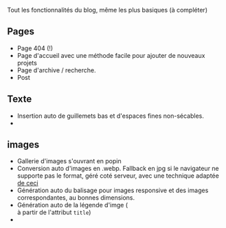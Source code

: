 Tout les fonctionnalités du blog, même les plus basiques (à compléter)



## Pages

- Page 404 (!)
- Page d'accueil avec une méthode facile pour ajouter de nouveaux projets
- Page d'archive / recherche.
- Post

## Texte

- Insertion auto de guillemets bas et d'espaces fines non-sécables.
-

## images

- Gallerie d'images s'ouvrant en popin
- Conversion auto d'images en .webp. Fallback en jpg si le navigateur ne supporte pas le format, géré coté serveur, avec une technique adaptée [de ceci](https://github.com/cdowdy/Nginx-Content-Negotiation/blob/master/nginx.conf)
- Génération auto du balisage pour images responsive et des images correspondantes, au bonnes dimensions.
- Génération auto de la légende d'imge (<figcaption> à partir de l'attribut `title`)
-

